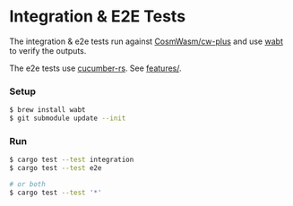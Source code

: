# Integration & E2E Tests

The integration & e2e tests run against [CosmWasm/cw-plus] and use [wabt] to verify the outputs. 

The e2e tests use [cucumber-rs]. See [features/](features/). 

### Setup
```sh
$ brew install wabt
$ git submodule update --init
```

### Run
```sh
$ cargo test --test integration
$ cargo test --test e2e

# or both
$ cargo test --test '*'
```

[CosmWasm/cw-plus]: https://github.com/CosmWasm/cw-plus
[wabt]: https://github.com/WebAssembly/wabt
[cucumber-rs]: https://github.com/cucumber-rs/cucumber
